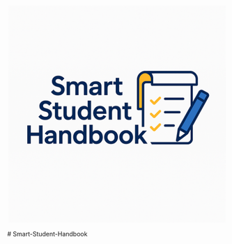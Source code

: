 <p align="center">
  <img src="https://github.com/COS301-SE-2025/Smart-Student-Handbook/blob/main/assets/header.png?raw=true" alt="Smart Student Handbook Banner" width="500"/>
</p>
# Smart-Student-Handbook

